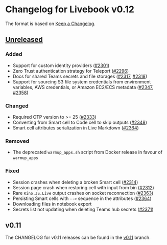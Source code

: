 # Changelog for Livebook v0.12

The format is based on [Keep a Changelog](https://keepachangelog.com/en/1.0.0/).

## [Unreleased](https://github.com/livebook-dev/livebook/tree/main)

### Added

* Support for custom identity providers ([#2301](https://github.com/livebook-dev/livebook/pull/2301))
* Zero Trust authentication strategy for Teleport ([#2296](https://github.com/livebook-dev/livebook/pull/2296))
* Docs for shared Teams secrets and file storages ([#2317](https://github.com/livebook-dev/livebook/pull/2317), [#2318](https://github.com/livebook-dev/livebook/pull/2318))
* Support for sourcing S3 file system credentials from environment variables, AWS credentials, or Amazon EC2/ECS metadata ([#2347](https://github.com/livebook-dev/livebook/pull/2347), [#2358](https://github.com/livebook-dev/livebook/pull/2358))

### Changed

* Required OTP version to >= 25 ([#2333](https://github.com/livebook-dev/livebook/pull/2333))
* Converting from Smart cell to Code cell to skip outputs ([#2348](https://github.com/livebook-dev/livebook/pull/2348))
* Smart cell attributes serialization in Live Markdown ([#2364](https://github.com/livebook-dev/livebook/pull/2364))

### Removed

* The deprecated `warmup_apps.sh` script from Docker release in favour of `warmup_apps`

### Fixed

* Session crashes when deleting a broken Smart cell ([#2314](https://github.com/livebook-dev/livebook/pull/2314))
* Session page crash when restoring cell with input from bin ([#2312](https://github.com/livebook-dev/livebook/pull/2312))
* Rare `Kino.JS.Live` output crashes on socket reconnection ([#2363](https://github.com/livebook-dev/livebook/pull/2363))
* Persisting Smart cells with `-->` sequence in the attributes ([#2364](https://github.com/livebook-dev/livebook/pull/2364))
* Downloading files in notebook export
* Secrets list not updating when deleting Teams hub secrets ([#2371](https://github.com/livebook-dev/livebook/pull/2371))

## v0.11

The CHANGELOG for v0.11 releases can be found in the [v0.11](https://github.com/livebook-dev/livebook/tree/v0.11/CHANGELOG.md) branch.
